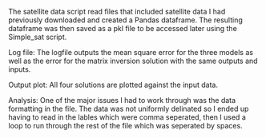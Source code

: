The satellite data script read files that included satellite data I had previously downloaded and created a Pandas dataframe. The resulting dataframe was then saved as a pkl file to be accessed later using the Simple_sat script.

Log file: The logfile outputs the mean square error for the three models as well as the error for the matrix inversion solution with the same outputs and inputs.

Output plot: All four solutions are plotted against the input data.

Analysis: One of the major issues I had to work through was the data formatting in the file.  The data was not uniformly delinated so I ended up having to read in the lables which were comma seperated, then I used a loop to run through the rest of the file which was seperated by spaces.

